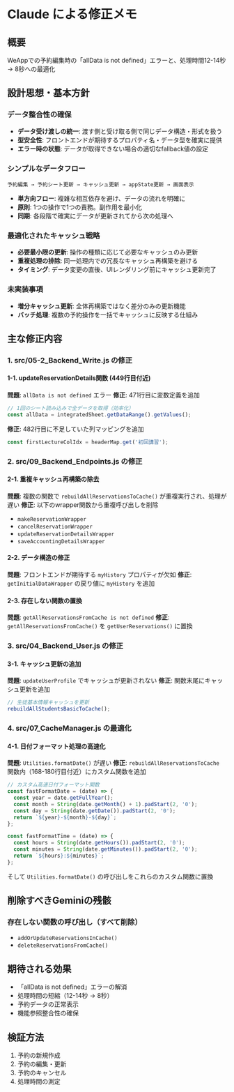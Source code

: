 # Claude による修正メモ

## 概要

WeAppでの予約編集時の「allData is not defined」エラーと、処理時間12-14秒 → 8秒への最適化

## 設計思想・基本方針

### データ整合性の確保

- **データ受け渡しの統一**: 渡す側と受け取る側で同じデータ構造・形式を扱う
- **型安全性**: フロントエンドが期待するプロパティ名・データ型を確実に提供
- **エラー時の状態**: データが取得できない場合の適切なfallback値の設定

### シンプルなデータフロー

```text
予約編集 → 予約シート更新 → キャッシュ更新 → appState更新 → 画面表示
```

- **単方向フロー**: 複雑な相互依存を避け、データの流れを明確に
- **原則**: 1つの操作で1つの責務。副作用を最小化
- **同期**: 各段階で確実にデータが更新されてから次の処理へ

### 最適化されたキャッシュ戦略

- **必要最小限の更新**: 操作の種類に応じて必要なキャッシュのみ更新
- **重複処理の排除**: 同一処理内での冗長なキャッシュ再構築を避ける
- **タイミング**: データ変更の直後、UIレンダリング前にキャッシュ更新完了

### 未実装事項

- **増分キャッシュ更新**: 全体再構築ではなく差分のみの更新機能
- **バッチ処理**: 複数の予約操作を一括でキャッシュに反映する仕組み

## 主な修正内容

### 1. src/05-2_Backend_Write.js の修正

#### 1-1. updateReservationDetails関数 (449行目付近)

**問題**: `allData is not defined` エラー
**修正**: 471行目に変数定義を追加

```javascript
// 1回のシート読み込みで全データを取得（効率化）
const allData = integratedSheet.getDataRange().getValues();
```

**修正**: 482行目に不足していた列マッピングを追加

```javascript
const firstLectureColIdx = headerMap.get('初回講習');
```

### 2. src/09_Backend_Endpoints.js の修正

#### 2-1. 重複キャッシュ再構築の除去

**問題**: 複数の関数で `rebuildAllReservationsToCache()` が重複実行され、処理が遅い
**修正**: 以下のwrapper関数から重複呼び出しを削除

- `makeReservationWrapper`
- `cancelReservationWrapper`
- `updateReservationDetailsWrapper`
- `saveAccountingDetailsWrapper`

#### 2-2. データ構造の修正

**問題**: フロントエンドが期待する `myHistory` プロパティが欠如
**修正**: `getInitialDataWrapper` の戻り値に `myHistory` を追加

#### 2-3. 存在しない関数の置換

**問題**: `getAllReservationsFromCache is not defined`
**修正**: `getAllReservationsFromCache()` を `getUserReservations()` に置換

### 3. src/04_Backend_User.js の修正

#### 3-1. キャッシュ更新の追加

**問題**: `updateUserProfile` でキャッシュが更新されない
**修正**: 関数末尾にキャッシュ更新を追加

```javascript
// 生徒基本情報キャッシュを更新
rebuildAllStudentsBasicToCache();
```

### 4. src/07_CacheManager.js の最適化

#### 4-1. 日付フォーマット処理の高速化

**問題**: `Utilities.formatDate()` が遅い
**修正**: `rebuildAllReservationsToCache` 関数内（168-180行目付近）にカスタム関数を追加

```javascript
// カスタム高速日付フォーマット関数
const fastFormatDate = (date) => {
  const year = date.getFullYear();
  const month = String(date.getMonth() + 1).padStart(2, '0');
  const day = String(date.getDate()).padStart(2, '0');
  return `${year}-${month}-${day}`;
};

const fastFormatTime = (date) => {
  const hours = String(date.getHours()).padStart(2, '0');
  const minutes = String(date.getMinutes()).padStart(2, '0');
  return `${hours}:${minutes}`;
};
```

そして `Utilities.formatDate()` の呼び出しをこれらのカスタム関数に置換

## 削除すべきGeminiの残骸

### 存在しない関数の呼び出し（すべて削除）

- `addOrUpdateReservationsInCache()`
- `deleteReservationsFromCache()`

## 期待される効果

- 「allData is not defined」エラーの解消
- 処理時間の短縮（12-14秒 → 8秒）
- 予約データの正常表示
- 機能参照整合性の確保

## 検証方法

1. 予約の新規作成
2. 予約の編集・更新
3. 予約のキャンセル
4. 処理時間の測定
